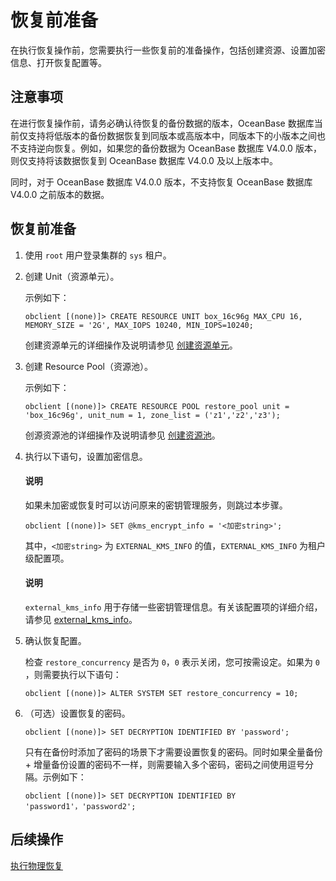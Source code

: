 # 恢复前准备

在执行恢复操作前，您需要执行一些恢复前的准备操作，包括创建资源、设置加密信息、打开恢复配置等。

## 注意事项

在进行恢复操作前，请务必确认待恢复的备份数据的版本，OceanBase 数据库当前仅支持将低版本的备份数据恢复到同版本或高版本中，同版本下的小版本之间也不支持逆向恢复。例如，如果您的备份数据为 OceanBase 数据库 V4.0.0 版本，则仅支持将该数据恢复到 OceanBase 数据库 V4.0.0 及以上版本中。
  
同时，对于 OceanBase 数据库 V4.0.0 版本，不支持恢复 OceanBase 数据库 V4.0.0 之前版本的数据。

## 恢复前准备

1. 使用 `root` 用户登录集群的 `sys` 租户。

2. 创建 Unit（资源单元）。

   示例如下：

   ```shell
   obclient [(none)]> CREATE RESOURCE UNIT box_16c96g MAX_CPU 16, MEMORY_SIZE = '2G', MAX_IOPS 10240, MIN_IOPS=10240;
   ```

   创建资源单元的详细操作及说明请参见 [创建资源单元](../../../7.reference/2.administrator-guide/2.basic-database-management/3.manage-resources/2.create-a-resource-unit.md)。

3. 创建 Resource Pool（资源池）。

   示例如下：

   ```shell
   obclient [(none)]> CREATE RESOURCE POOL restore_pool unit = 'box_16c96g', unit_num = 1, zone_list = ('z1','z2','z3');
   ```

   创源资源池的详细操作及说明请参见 [创建资源池](../../../7.reference/2.administrator-guide/2.basic-database-management/3.manage-resources/4.create-a-resource-pool.md)。

4. 执行以下语句，设置加密信息。

   <main id="notice" type='explain'>
   <h4>说明</h4>
   <p>如果未加密或恢复时可以访问原来的密钥管理服务，则跳过本步骤。</p>
   </main>

   ```shell
   obclient [(none)]> SET @kms_encrypt_info = '<加密string>';
   ```

   其中，`<加密string>` 为 `EXTERNAL_KMS_INFO` 的值，`EXTERNAL_KMS_INFO` 为租户级配置项。

   <main id="notice" type='explain'>
   <h4>说明</h4>
   <p><code>external_kms_info</code> 用于存储一些密钥管理信息。有关该配置项的详细介绍，请参见 <a href="../../../../7.reference/5.system-reference/1.system-configuration-items/4.tenant-level-configuration-items/11.external_kms_info.md">external_kms_info</a>。</p>
   </main>

5. 确认恢复配置。

   检查 `restore_concurrency` 是否为 `0`，`0` 表示关闭，您可按需设定。如果为 `0` ，则需要执行以下语句：

   ```shell
   obclient [(none)]> ALTER SYSTEM SET restore_concurrency = 10;
   ```

6. （可选）设置恢复的密码。

   ```shell
   obclient [(none)]> SET DECRYPTION IDENTIFIED BY 'password';
   ```

   只有在备份时添加了密码的场景下才需要设置恢复的密码。同时如果全量备份 + 增量备份设置的密码不一样，则需要输入多个密码，密码之间使用逗号分隔。示例如下：

   ```shell
   obclient [(none)]> SET DECRYPTION IDENTIFIED BY 'password1'，'password2';
   ```

## 后续操作

[执行物理恢复](2.initiate-the-tenant-restore.md)
